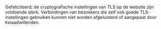 Gefeliciteerd; de cryptografische instellingen van TLS op de website zijn 
voldoende sterk. Verbindingen van bezoekers die zelf ook goede TLS-
instellingen gebruiken kunnen niet worden afgeluisterd of aangepast door 
kwaadwillenden.
